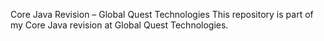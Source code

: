Core Java Revision – Global Quest Technologies
This repository is part of my Core Java revision at Global Quest Technologies.
